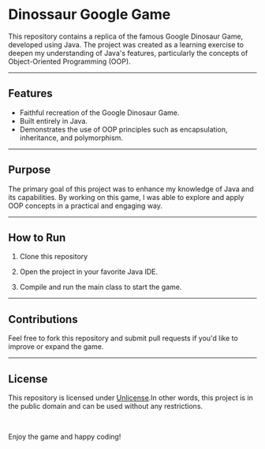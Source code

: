 # Dinossaur Google Game

This repository contains a replica of the famous Google Dinosaur Game, developed using Java. The project was created as a learning exercise to deepen my understanding of Java's features, particularly the concepts of Object-Oriented Programming (OOP).

****

## Features

- Faithful recreation of the Google Dinosaur Game.
- Built entirely in Java.
- Demonstrates the use of OOP principles such as encapsulation, inheritance, and polymorphism.

****

## Purpose

The primary goal of this project was to enhance my knowledge of Java and its capabilities. By working on this game, I was able to explore and apply OOP concepts in a practical and engaging way.

****

## How to Run

1. Clone this repository

2. Open the project in your favorite Java IDE.

3. Compile and run the main class to start the game.

****

## Contributions
Feel free to fork this repository and submit pull requests if you'd like to improve or expand the game.

****

## License

This repository is licensed under [Unlicense](https://github.com/lucas-gomes-santana/Dinossaur-Google-Game/blob/main/LICENSE).In other words, this project is in the public domain and can be used without any restrictions.

<br>

Enjoy the game and happy coding!